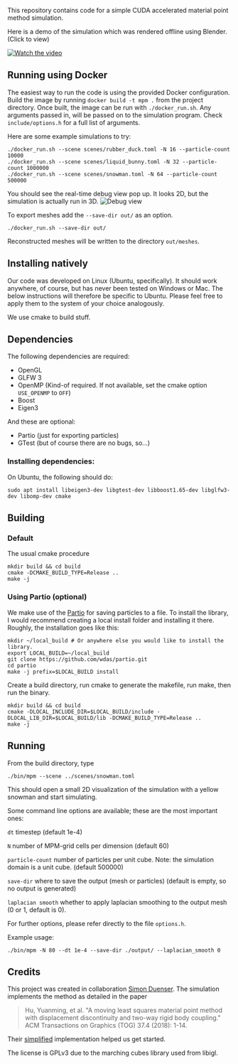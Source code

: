 
This repository contains code for a simple CUDA accelerated material point method simulation.

Here is a demo of the simulation which was rendered offline using Blender. (Click to view)

[![Watch the video](assets/snowman.png)](https://youtu.be/_fLnN2TTFfY)

## Running using Docker

The easiest way to run the code is using the provided Docker configuration. Build the image by running `docker build -t mpm .` from the project directory. Once built, the image can be run with `./docker_run.sh`. Any arguments passed in, will be passed on to the simulation program. Check `include/options.h` for a full list of arguments.

Here are some example simulations to try:
```
./docker_run.sh --scene scenes/rubber_duck.toml -N 16 --particle-count 10000
./docker_run.sh --scene scenes/liquid_bunny.toml -N 32 --particle-count 1000000
./docker_run.sh --scene scenes/snowman.toml -N 64 --particle-count 500000
```

You should see the real-time debug view pop up. It looks 2D, but the simulation is actually run in 3D.
![Debug view](assets/snowman_debug.png)

To export meshes add the `--save-dir out/` as an option.
```
./docker_run.sh --save-dir out/
```
Reconstructed meshes will be written to the directory `out/meshes`.

## Installing natively
Our code was developed on Linux  (Ubuntu, specifically). It should work anywhere, of course, but has never been tested on Windows or Mac. The below instructions will therefore be specific to Ubuntu. Please feel free to apply them to the system of your choice analogously.

We use cmake to build stuff.

## Dependencies

The following dependencies are required:
 - OpenGL
 - GLFW 3
 - OpenMP (Kind-of required. If not available, set the cmake option `USE_OPENMP` to `OFF`)
 - Boost
 - Eigen3

And these are optional:
 - Partio (just for exporting particles)
 - GTest (but of course there are no bugs, so...)

### Installing dependencies:
On Ubuntu, the following should do:
```
sudo apt install libeigen3-dev libgtest-dev libboost1.65-dev libglfw3-dev libomp-dev cmake
```

## Building

### Default
The usual cmake procedure
```
mkdir build && cd build
cmake -DCMAKE_BUILD_TYPE=Release ..
make -j
```
### Using Partio (optional)

We make use of the [Partio](http://partio.us/) for saving particles to a file. To install the library, I would recommend creating a local install folder and installing it there. Roughly, the installation goes like this:
```
mkdir ~/local_build # Or anywhere else you would like to install the library.
export LOCAL_BUILD=~/local_build
git clone https://github.com/wdas/partio.git
cd partio
make -j prefix=$LOCAL_BUILD install
```

Create a build directory, run cmake to generate the makefile, run make, then run the binary.
```
mkdir build && cd build
cmake -DLOCAL_INCLUDE_DIR=$LOCAL_BUILD/include -DLOCAL_LIB_DIR=$LOCAL_BUILD/lib -DCMAKE_BUILD_TYPE=Release ..
make -j
```

## Running
From the build directory, type
```
./bin/mpm --scene ../scenes/snowman.toml
```
This should open a small 2D visualization of the simulation with a yellow snowman and start simulating.

Some command line options are available; these are the most important ones:

`dt` 		timestep (default 1e-4)

`N` 		number of MPM-grid cells per dimension (default 60)

`particle-count`  number of particles per unit cube. Note: the simulation domain is a unit cube. (default 500000)

`save-dir`   where to save the output (mesh or particles) (default is empty, so no output is generated)

`laplacian smooth` whether to apply laplacian smoothing to the output mesh (0 or 1, default is 0).

For further options, please refer directly to the file  `options.h`.

Example usage:
```
./bin/mpm -N 80 --dt 1e-4 --save-dir ./output/ --laplacian_smooth 0
```

## Credits

This project was created in collaboration [Simon Duenser](https://github.com/sduenser). The simulation implements the method as detailed in the paper
> Hu, Yuanming, et al. "A moving least squares material point method with displacement discontinuity and two-way rigid body coupling." ACM Transactions on Graphics (TOG) 37.4 (2018): 1-14.

Their [simplified](https://github.com/yuanming-hu/taichi_mpm/blob/master/mls-mpm88-explained.cpp) implementation helped us get started.

The license is GPLv3 due to the marching cubes library used from libigl.

